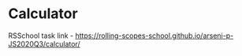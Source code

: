 # Calculator
RSSchool task
link - https://rolling-scopes-school.github.io/arseni-p-JS2020Q3/calculator/
